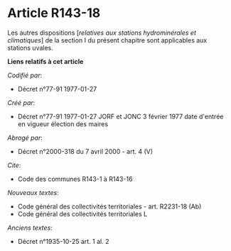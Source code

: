 # Article R143-18

Les autres dispositions [*relatives aux stations hydrominérales et climatiques*] de la section I du présent chapitre sont
applicables aux stations uvales.

**Liens relatifs à cet article**

_Codifié par_:

  - Décret n°77-91 1977-01-27

_Créé par_:

  - Décret n°77-91 1977-01-27 JORF et JONC 3 février 1977 date d'entrée en vigueur élection des maires

_Abrogé par_:

  - Décret n°2000-318 du 7 avril 2000 - art. 4 (V)

_Cite_:

  - Code des communes R143-1 à R143-16

_Nouveaux textes_:

  - Code général des collectivités territoriales - art. R2231-18 (Ab)
  - Code général des collectivités territoriales L

_Anciens textes_:

  - Décret n°1935-10-25 art. 1 al. 2
